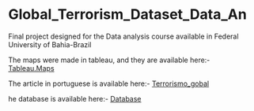 # Global_Terrorism_Dataset_Data_An
Final project designed for the Data analysis course available in Federal University of Bahia-Brazil

The maps were made in tableau, and they are available here:- [Tableau.Maps](https://public.tableau.com/profile/lucas.rabelo#!/?newProfile=&activeTab=0)

The article in portuguese is available here:- [Terrorismo_gobal](https://sites.google.com/view/data-journalbr/seguran%C3%A7a-global/terrorismo-mundial-breve-an%C3%A1lise?authuser=0)

he database is available here:- [Database](https://www.kaggle.com/START-UMD/gtd)

